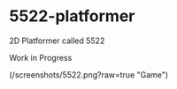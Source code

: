 # 5522-platformer
2D Platformer called 5522

Work in Progress

(/screenshots/5522.png?raw=true "Game")